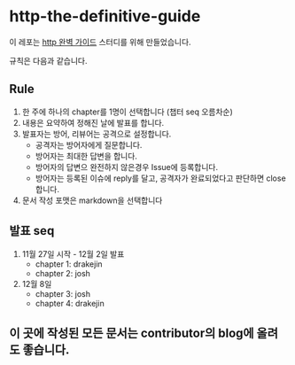 # http-the-definitive-guide

이 레포는 [http 완벽 가이드](https://www.aladin.co.kr/shop/wproduct.aspx?ItemId=49731592) 스터디를 위해 만들었습니다.

규칙은 다음과 같습니다.

## Rule

1. 한 주에 하나의 chapter를 1명이 선택합니다 (챕터 seq 오름차순)
2. 내용은 요약하여 정해진 날에 발표를 합니다.
3. 발표자는 방어, 리뷰어는 공격으로 설정합니다.
    - 공격자는 방어자에게 질문합니다.
    - 방어자는 최대한 답변을 합니다.
    - 방어자의 답변으 완전하지 않은경우 Issue에 등록합니다.
    - 방어자는 등록된 이슈에 reply를 달고, 공격자가 완료되었다고 판단하면 close 합니다.
4. 문서 작성 포맷은 markdown을 선택합니다

## 발표 seq

1. 11월 27일 시작 - 12월 2일 발표
    - chapter 1: drakejin
    - chapter 2: josh
2. 12월 8일
    - chapter 3: josh
    - chapter 4: drakejin
## 이 곳에 작성된 모든 문서는 contributor의 blog에 올려도 좋습니다.
